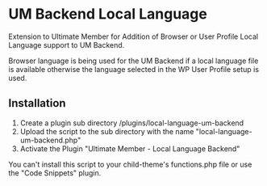 # UM Backend Local Language
Extension to Ultimate Member for Addition of Browser or User Profile Local Language support to UM Backend.

Browser language is being used for the UM Backend if a local language file is available otherwise the language selected in the WP User Profile setup is used.
## Installation
1. Create a plugin sub directory  /plugins/local-language-um-backend 
2. Upload the script to the sub directory with the name "local-language-um-backend.php"
3. Activate the Plugin "Ultimate Member - Local Language Backend"

You can't install this script to your child-theme's functions.php file or use the "Code Snippets" plugin.
